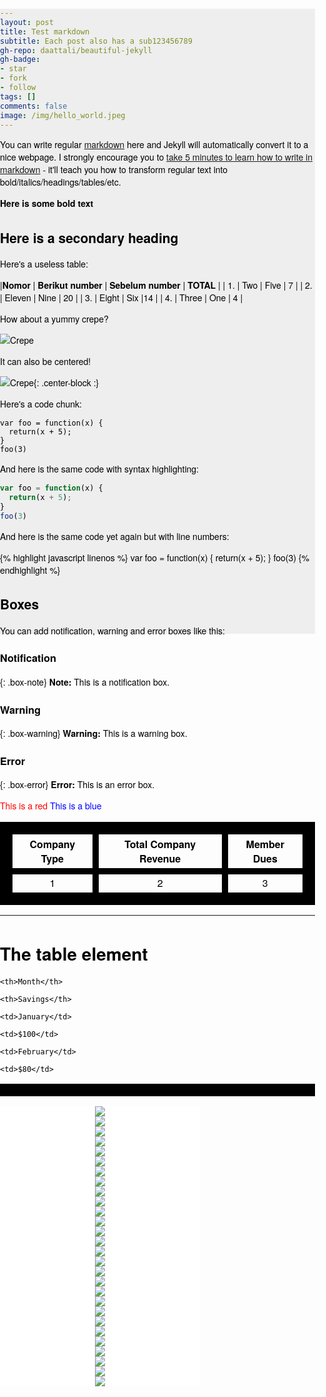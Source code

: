 ```yaml
---
layout: post
title: Test markdown
subtitle: Each post also has a sub123456789
gh-repo: daattali/beautiful-jekyll
gh-badge:
- star
- fork
- follow
tags: []
comments: false
image: /img/hello_world.jpeg
---
```

You can write regular [markdown](http://markdowntutorial.com/) here and Jekyll will automatically convert it to a nice webpage.  I strongly encourage you to [take 5 minutes to learn how to write in markdown](http://markdowntutorial.com/) - it'll teach you how to transform regular text into bold/italics/headings/tables/etc.

**Here is some bold text**

## Here is a secondary heading

Here's a useless table:

|**Nomor** | **Berikut number** | **Sebelum number** | **TOTAL** |
| 1. |   Two  |    Five  |      7  |
| 2. | Eleven | Nine     | 20 |
| 3. | Eight  | Six      |14 |
| 4. | Three  | One      | 4 |

How about a yummy crepe?

![Crepe](https://s3-media3.fl.yelpcdn.com/bphoto/cQ1Yoa75m2yUFFbY2xwuqw/348s.jpg)

It can also be centered!

![Crepe](https://s3-media3.fl.yelpcdn.com/bphoto/cQ1Yoa75m2yUFFbY2xwuqw/348s.jpg){: .center-block :}

Here's a code chunk:

    var foo = function(x) {
      return(x + 5);
    }
    foo(3)

And here is the same code with syntax highlighting:

```javascript
var foo = function(x) {
  return(x + 5);
}
foo(3)
```

And here is the same code yet again but with line numbers:

{% highlight javascript linenos %}
var foo = function(x) {
return(x + 5);
}
foo(3)
{% endhighlight %}

## Boxes

You can add notification, warning and error boxes like this:

### Notification

{: .box-note}
**Note:** This is a notification box.

### Warning

{: .box-warning}
**Warning:** This is a warning box.

### Error

{: .box-error}
**Error:** This is an error box.



<span style="color:red">This is a red</span>
<font color='blue'>This is a blue</font>

|  Company Type  | Total Company Revenue | Member Dues |
|:-------------:|:-------------:|:------------:|
|1|2|3|

<hr>

<style>

table, th, td { border: 10px solid black;margin-left: auto;margin-right: auto;

}

</style>

<h1>The table element</h1>

<table>

<tr>

    <th>Month</th>
    
    <th>Savings</th>

</tr>

<tr>

    <td>January</td>
    
    <td>$100</td>

</tr>

<tr>

    <td>February</td>
    
    <td>$80</td>

</tr>

</table>







<head>   <meta charset="utf-8">   <title>Bening Room</title>  <meta name="viewport" content="width=device-width, initial-scale=1"> <link rel="stylesheet" href="https://unpkg.com/swiper/swiper-bundle.min.css"> <script src="https://unpkg.com/swiper/swiper-bundle.min.js"></script> <!-- Demo styles -->   <style>     html,     body {       position: relative;       height: 50%;     }      body {       background: #eee;       font-family: Helvetica Neue, Helvetica, Arial, sans-serif;       font-size: 14px;       color: #000;       margin: 0;       padding: 0;     }      .swiper-container {       width: 320px;       height: 240px;     }      .swiper-slide {       text-align: center;       font-size: 18px;       background: #fff;        /* Center slide text vertically */       display: -webkit-box;       display: -ms-flexbox;       display: -webkit-flex;       display: flex;       -webkit-box-pack: center;       -ms-flex-pack: center;       -webkit-justify-content: center;       justify-content: center;       -webkit-box-align: center;       -ms-flex-align: center;       -webkit-align-items: center;       align-items: center;     }   </style> </head> <body> <!-- Swiper -->   <div class="swiper-container">     <div class="swiper-wrapper">      <div class="swiper-slide"><img src="https://raw.githubusercontent.com/ariefbuddies/bening-out/master/uploads/s1.jpg"></div>       <div class="swiper-slide"><img src="https://raw.githubusercontent.com/ariefbuddies/bening-out/master/uploads/s2.jpg"></div>       <div class="swiper-slide"><img src="https://raw.githubusercontent.com/ariefbuddies/bening-out/master/uploads/s3.jpg"></div>       <div class="swiper-slide"><img src="https://raw.githubusercontent.com/ariefbuddies/bening-out/master/uploads/s4.jpg"></div>       <div class="swiper-slide"><img src="https://raw.githubusercontent.com/ariefbuddies/bening-out/master/uploads/s5.jpg"></div>       <div class="swiper-slide"><img src="https://raw.githubusercontent.com/ariefbuddies/bening-out/master/uploads/s6.jpg"></div>       <div class="swiper-slide"><img src="https://raw.githubusercontent.com/ariefbuddies/bening-out/master/uploads/k1.jpg"></div>       <div class="swiper-slide"><img src="https://raw.githubusercontent.com/ariefbuddies/bening-out/master/uploads/k13.jpg"></div>       <div class="swiper-slide"><img src="https://raw.githubusercontent.com/ariefbuddies/bening-out/master/uploads/k3.jpg"></div>       <div class="swiper-slide"><img src="https://raw.githubusercontent.com/ariefbuddies/bening-out/master/uploads/k4.jpg"></div>       <div class="swiper-slide"><img src="https://raw.githubusercontent.com/ariefbuddies/bening-out/master/uploads/k5.jpg"></div>       <div class="swiper-slide"><img src="https://raw.githubusercontent.com/ariefbuddies/bening-out/master/uploads/k6.jpg"></div>       <div class="swiper-slide"><img src="https://raw.githubusercontent.com/ariefbuddies/bening-out/master/uploads/k7.jpg"></div>       <div class="swiper-slide"><img src="https://raw.githubusercontent.com/ariefbuddies/bening-out/master/uploads/k8.jpg"></div>       <div class="swiper-slide"><img src="https://raw.githubusercontent.com/ariefbuddies/bening-out/master/uploads/k9.jpg"></div>       <div class="swiper-slide"><img src="https://raw.githubusercontent.com/ariefbuddies/bening-out/master/uploads/k10.jpg"></div>       <div class="swiper-slide"><img src="https://raw.githubusercontent.com/ariefbuddies/bening-out/master/uploads/k11.jpg"></div>       <div class="swiper-slide"><img src="https://raw.githubusercontent.com/ariefbuddies/bening-out/master/uploads/k12.jpg"></div>       <div class="swiper-slide"><img src="https://raw.githubusercontent.com/ariefbuddies/bening-out/master/uploads/m1.jpg"></div>       <div class="swiper-slide"><img src="https://raw.githubusercontent.com/ariefbuddies/bening-out/master/uploads/m2.jpg"></div>       <div class="swiper-slide"><img src="https://raw.githubusercontent.com/ariefbuddies/bening-out/master/uploads/m3.jpg"></div>       <div class="swiper-slide"><img src="https://raw.githubusercontent.com/ariefbuddies/bening-out/master/uploads/m4.jpg"></div>       <div class="swiper-slide"><img src="https://raw.githubusercontent.com/ariefbuddies/bening-out/master/uploads/m5.jpg"></div>       <div class="swiper-slide"><img src="https://raw.githubusercontent.com/ariefbuddies/bening-out/master/uploads/m6.jpg"></div>       <div class="swiper-slide"><img src="https://raw.githubusercontent.com/ariefbuddies/bening-out/master/uploads/m7.jpg"></div>       <div class="swiper-slide"><img src="https://raw.githubusercontent.com/ariefbuddies/bening-out/master/uploads/m8.jpg"></div>       <div class="swiper-slide"><img src="https://raw.githubusercontent.com/ariefbuddies/bening-out/master/uploads/m9.jpg"></div>       <div class="swiper-slide"><img src="https://raw.githubusercontent.com/ariefbuddies/bening-out/master/uploads/m10.jpg"></div> 	  </div> </div>    <!-- Add Pagination -->     <div class="swiper-pagination"></div>

<!-- Swiper JS -->  <script src="https://unpkg.com/swiper/swiper-bundle.min.js"></script>    <!-- Initialize Swiper -->   <script>     var swiper = new Swiper('.swiper-container', {       spaceBetween: 60,       centeredSlides: true,       autoplay: {         delay: 2000,         disableOnInteraction: true,       },     }); 	</script> </body>
